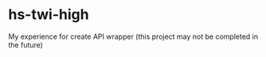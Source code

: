 # hs-twi-high
My experience for create API wrapper (this project may not be completed in the future)
